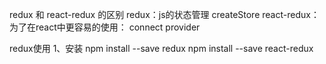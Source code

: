 redux  和 react-redux 的区别
    redux：js的状态管理 createStore
    react-redux：为了在react中更容易的使用： connect provider

redux使用
1、安装
    npm install --save redux
    npm install --save react-redux
